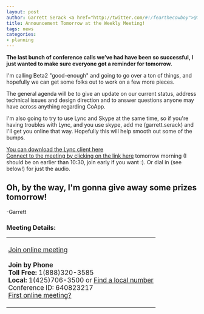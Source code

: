 ```yaml
---
layout: post
author: Garrett Serack <a href="http://twitter.com/#!/fearthecowboy">@fearthecowboy</a>
title: Announcement Tomorrow at the Weekly Meeting!
tags: news 
categories:
- planning
---
```


<b>The last bunch of conference calls we’ve had have been so successful, I just wanted to make sure everyone got a reminder for tomorrow.</b>

I'm calling Beta2 "good-enough" and going to go over a ton of things, and hopefully we can get some folks out to work on a few more pieces.

The general agenda will be to give an update on our current status, address technical issues and design direction and to answer questions anyone may have across anything regarding CoApp.

I'm also going to try to use Lync and Skype at the same time, so if you're having troubles with Lync, and you use skype, add me (garrett.serack) and I'll get you online that way. Hopefully this will help smooth out some of the bumps.

[You can download the Lync client here](http://www.microsoft.com/download/en/details.aspx?id=23396)
<br>
[Connect to the meeting by clicking on the link here](https://join.microsoft.com/meet/garretts/HZ96LF57) tomorrow morning (I should be on earlier than 10:30, join early if you want :).
Or dial in (see below!) for just the audio.

## Oh, by the way, I'm gonna give away some prizes tomorrow!


-Garrett

### Meeting Details:
<table  width="100%">
<td width="100%" style="font-size:17px; padding:5px;">


<u><a href="https://join.microsoft.com/meet/garretts/HZ96LF57">Join online meeting</a></u>
<br>
<br><b>Join by Phone</b>
<br> <b>Toll Free:</b> 1(888)320-3585
<br> <b>Local:</b> 1(425)706-3500 or <u><a href="https://join.microsoft.com/dialin">Find a local number</a></u>
<br>Conference ID: 640823217
<br>
<a href="http://r.office.microsoft.com/r/rlidOC10?clid=1033&amp;p1=4&amp;p2=1041&amp;pc=oc&amp;ver=4&amp;subver=0&amp;bld=7185&amp;bldver=0">First online meeting?</a>

</td>
</table>